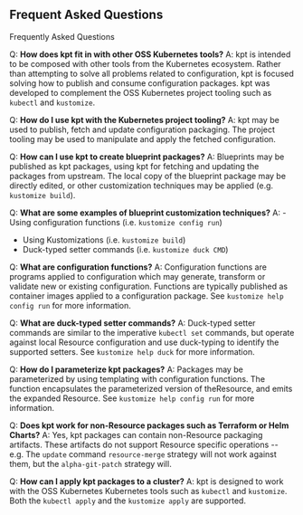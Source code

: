 ## Frequent Asked Questions

Frequently Asked Questions

Q: **How does kpt fit in with other OSS Kubernetes tools?**
A: kpt is intended to be composed with other tools from the Kubernetes ecosystem.
   Rather than attempting to solve all problems related to configuration, kpt
   is focused solving how to publish and consume configuration packages.  kpt
   was developed to complement the OSS Kubernetes project tooling such as
   `kubectl` and `kustomize`.

Q: **How do I use kpt with the Kubernetes project tooling?**
A: kpt may be used to publish, fetch and update configuration packaging.
   The project tooling may be used to manipulate and apply the fetched configuration.

Q: **How can I use kpt to create blueprint packages?**
A: Blueprints may be published as kpt packages, using kpt for fetching and
   updating the packages from upstream.
   The local copy of the blueprint package may be directly edited, or other
   customization techniques may be applied (e.g. `kustomize build`).

Q: **What are some examples of blueprint customization techniques?**
A: - Using configuration functions (i.e. `kustomize config run`)
   - Using Kustomizations (i.e. `kustomize build`)
   - Duck-typed setter commands (i.e. `kustomize duck CMD`)

Q: **What are configuration functions?**
A: Configuration functions are programs applied to configuration which may generate, transform
   or validate new or existing configuration.  Functions are typically published as container
   images applied to a configuration package.
   See `kustomize help config run` for more information.

Q: **What are duck-typed setter commands?**
A: Duck-typed setter commands are similar to the imperative `kubectl set` commands,
   but operate against local Resource configuration and use duck-typing to identify
   the supported setters.
   See `kustomize help duck` for more information.

Q: **How do I parameterize kpt packages?**
A: Packages may be parameterized by using templating with configuration functions.
   The function encapsulates the parameterized version of theResource, and emits
   the expanded Resource.
   See `kustomize help config run` for more information.

Q: **Does kpt work for non-Resource packages such as Terraform or Helm Charts?**
A: Yes, kpt packages can contain non-Resource packaging artifacts.  These
   artifacts do not support Resource specific operations -- e.g.
   The `update` command `resource-merge` strategy will not work against them,
   but the `alpha-git-patch` strategy will.
   
Q: **How can I apply kpt packages to a cluster?**
A: kpt is designed to work with the OSS Kubernetes Kubernetes tools such
   as `kubectl` and `kustomize`.  Both the `kubectl apply` and the `kustomize apply`
   are supported.

